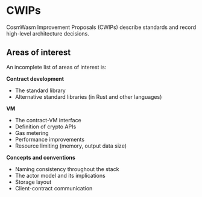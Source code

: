 # CWIPs

CosmWasm Improvement Proposals (CWIPs) describe standards and record high-level architecture decisions.

## Areas of interest

An incomplete list of areas of interest is:

**Contract development**

- The standard library
- Alternative standard libraries (in Rust and other languages)

**VM**

- The contract-VM interface
- Definition of crypto APIs
- Gas metering
- Performance improvements
- Resource limiting (memory, output data size)

**Concepts and conventions**

- Naming consistency throughout the stack
- The actor model and its implications
- Storage layout
- Client-contract communication
